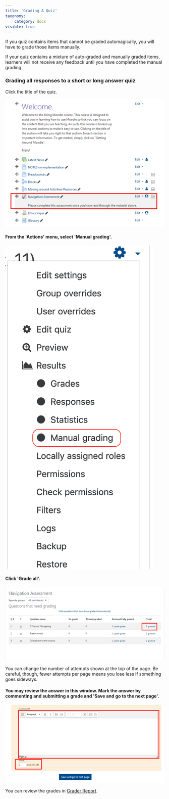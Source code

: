 ```yaml
---
title: 'Grading A Quiz'
taxonomy:
    category: docs
visible: true
---
```


If you quiz contains items that cannot be graded automagically, you will have to grade those items manually.

If your quiz contains a mixture of auto-graded and manually graded items, learners will not receive any feedback until you have completed the manual grading.

### Grading all responses to a short or long answer quiz

Click the title of the quiz.

![](answerquizzes-1.png)

#### From the 'Actions' menu, select 'Manual grading'.

![](answerquizzes-5.png)

#### Click 'Grade all'.

![](answerquizzes-3.png)

You can change the number of attempts shown at the top of the page. Be careful, though, fewer attempts per page means you lose less if something goes sideways.

#### You may review the answer in this window. Mark the answer by commenting and submitting a grade and 'Save and go to the next page'.

![](answerquizzes-4.png)

You can review the grades in [Grader Report](https://twonline.gitbook.io/moodlefaq/gradebook/grader-report).
